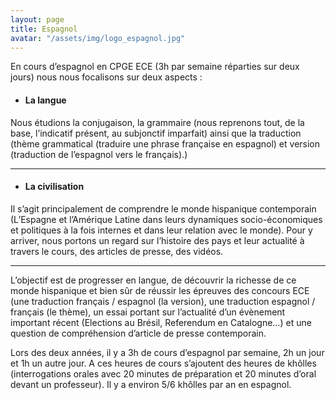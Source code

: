 ```yaml
---
layout: page
title: Espagnol
avatar: "/assets/img/logo_espagnol.jpg"
---
```


En cours d’espagnol en CPGE ECE (3h par semaine réparties sur deux jours) nous nous focalisons sur deux aspects :


-  #### La langue ####

Nous étudions la conjugaison, la grammaire (nous reprenons tout, de la base, l’indicatif présent, au subjonctif imparfait) ainsi que la traduction (thème grammatical (traduire une phrase française en espagnol) et version (traduction de l’espagnol vers le français).)

--- 

- #### La civilisation ####

Il s’agit principalement de comprendre le monde hispanique contemporain (L’Espagne et l’Amérique Latine dans leurs dynamiques socio-économiques et politiques à la fois internes et dans leur relation avec le monde). Pour y arriver, nous portons un regard sur l’histoire des pays et leur actualité à travers le cours, des articles de presse, des vidéos.

---

L’objectif est de progresser en langue, de découvrir la richesse de ce monde hispanique et bien sûr de réussir les épreuves des concours ECE (une traduction français / espagnol (la version), une traduction espagnol / français (le thème), un essai portant sur l’actualité d’un évènement important récent (Elections au Brésil, Referendum en Catalogne…) et une question de compréhension d’article de presse contemporain.


Lors des deux années, il y a 3h de cours d’espagnol par semaine, 2h un jour et 1h un autre jour. A ces heures de cours s’ajoutent des heures de khôlles (interrogations orales avec 20 minutes de préparation et 20 minutes d’oral devant un professeur). Il y a environ 5/6 khôlles par an en espagnol.
